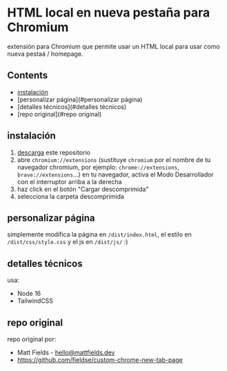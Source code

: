 # HTML local en nueva pestaña para Chromium

extensión para Chromium que permite usar un HTML local para usar como nueva pestaá / homepage.


## Contents

- [instalación](#instalación)
- [personalizar página](#personalizar página)
- [detalles técnicos](#detalles técnicos)
- [repo original](#repo original)

## instalación

1. [descarga](https://github.com/mardevour/custom-new-tab/archive/refs/heads/main.zip) este repositorio
2. abre `chromium://extensions` (sustituye `chromium` por el nombre de tu navegador chromium, por ejemplo: `chrome://extensions`, `brave://extensions`...) en tu navegador, activa el Modo Desarrollador con el interruptor arriba a la derecha
3. haz click en el botón "Cargar descomprimida"
4. selecciona la carpeta descomprimida

## personalizar página

simplemente modifica la página en `/dist/index.html`, el estilo en `/dist/css/style.css` y el js en `/dist/js/` :)

## detalles técnicos

usa:

- Node 16
- TailwindCSS

## repo original

repo original por:

- Matt Fields - hello@mattfields.dev
- https://github.com/fieldse/custom-chrome-new-tab-page
